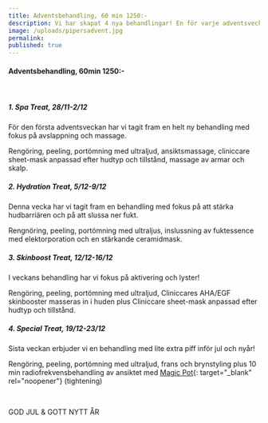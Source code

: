 ```yaml
---
title: Adventsbehandling, 60 min 1250:-
description: Vi har skapat 4 nya behandlingar! En för varje adventsvecka
image: /uploads/pipersadvent.jpg
permalink:
published: true
---
```

#### Adventsbehandling, 60min 1250:-

&nbsp;

##### 1\. Spa Treat, 28/11-2/12

För den första adventsveckan har vi tagit fram en helt ny behandling med fokus p&aring; avslappning och massage.

Rengöring, peeling, portömning med ultraljud, ansiktsmassage, cliniccare sheet-mask anpassad efter hudtyp och tillst&aring;nd, massage av armar och skalp.

##### 2\. Hydration Treat, 5/12-9/12

Denna vecka har vi tagit fram en behandling med fokus p&aring; att stärka hudbarriären och p&aring; att slussa ner fukt.

Rengnöring, peeling, portömning med ultraljus, inslussning av fuktessence med elektorporation och en stärkande ceramidmask.

##### 3\. Skinboost Treat, 12/12-16/12

I veckans behandling har vi fokus p&aring; aktivering och lyster\!

Rengöring, peeling, portömning med ultraljud, Cliniccares AHA/EGF skinbooster masseras in i huden plus Cliniccare sheet-mask anpassad efter hudtyp och tillst&aring;nd.

##### 4\. Special Treat, 19/12-23/12

Sista veckan erbjuder vi en behandling med lite extra piff inför jul och ny&aring;r\!

Rengöring, peeling, portömning med ultraljud, frans och brynstyling plus 10 min radiofrekvensbehandling av ansiktet med [Magic Pot](/behandlingar/cliniccare-plus-1750/){: target="_blank" rel="noopener"} (tightening)

&nbsp;

GOD JUL & GOTT NYTT ÅR